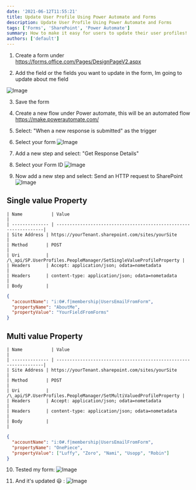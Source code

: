 ```yaml
---
date: '2021-06-12T11:55:21'
title: Update User Profile Using Power Automate and Forms
description: Update User Profile Using Power Automate and Forms
tags: ['Forms', 'SharePoint', 'Power Automate']
summary: How to make it easy for users to update their user profiles!
authors: ['default']
---
```


1. Create a form under https://forms.office.com/Pages/DesignPageV2.aspx

2. Add the field or the fields you want to update in the form, Im going to update about me field

![Image](/static/images/assets/UpdateUserProfileFromFlow/2.png)

3. Save the form

4. Create a new flow under Power automate, this will be an automated flow
   https://make.powerautomate.com/

5. Select: "When a new response is submitted" as the trigger

6. Select your form
   ![Image](/static/images/assets/UpdateUserProfileFromFlow/3.png)

7. Add a new step and select: "Get Response Details"

8. Select your Form ID
   ![Image](/static/images/assets/UpdateUserProfileFromFlow/4.png)

9. Now add a new step and select: Send an HTTP request to SharePoint
   ![Image](/static/images/assets/UpdateUserProfileFromFlow/5.png)

## Single value Property

```
| Name           | Value                                                            |
| -------------- | -----------------------------------------------------------------|
| Site Address | https://yourTenant.sharepoint.com/sites/yourSite                   |
| Method       | POST                                                               |
| Uri          | /\_api/SP.UserProfiles.PeopleManager/SetSingleValueProfileProperty |
| Headers      | Accept: application/json; odata=nometadata                         |
| Headers      | content-type: application/json; odata=nometadata                   |
| Body         |
```

```json
{
  "accountName": "i:0#.f|membership|UsersEmailFromForm",
  "propertyName": "AboutMe",
  "propertyValue": "YourFieldFromForms"
}
```

## Multi value Property

```
| Name           | Value                                                            |
| -------------- | -----------------------------------------------------------------|
| Site Address | https://yourTenant.sharepoint.com/sites/yourSite                   |
| Method       | POST                                                               |
| Uri          | /\_api/SP.UserProfiles.PeopleManager/SetMultiValuedProfileProperty |
| Headers      | Accept: application/json; odata=nometadata                         |
| Headers      | content-type: application/json; odata=nometadata                   |
| Body         |                                                                    |
```

```json
{
  "accountName": "i:0#.f|membership|UsersEmailFromForm",
  "propertyName": "OnePiece",
  "propertyValue": ["Luffy", "Zoro", "Nami", "Usopp", "Robin"]
}
```

10. Tested my form:
    ![Image](/static/images/assets/UpdateUserProfileFromFlow/6.png)

11. And it's updated :smiley: :
    ![Image](/static/images/assets/UpdateUserProfileFromFlow/7.png)
